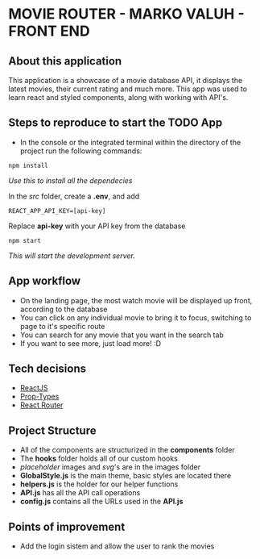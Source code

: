 # MOVIE ROUTER - MARKO VALUH - FRONT END

## About this application

This application is a showcase of a movie database API, it displays the latest movies, their current rating and much more. This app was used to learn react and styled components, along with working with API's.  

## Steps to reproduce to start the TODO App

- In the console or the integrated terminal within the directory of the project run the following commands:

```
npm install
```

_Use this to install all the dependecies_

In the _src_ folder, create a **.env**, and add

```
REACT_APP_API_KEY=[api-key]
```

Replace **api-key** with your API key from the database

```
npm start
```

_This will start the development server._

## App workflow

- On the landing page, the most watch movie will be displayed up front, according to the database
- You can click on any individual movie to bring it to focus, switching to page to it's specific route
- You can search for any movie that you want in the search tab
- If you want to see more, just load more! :D

## Tech decisions

- [ReactJS](https://reactjs.org/)
- [Prop-Types](https://www.npmjs.com/package/prop-types/)
- [React Router](https://reactrouter.com/)

## Project Structure

- All of the components are structurized in the **components** folder
- The **hooks** folder holds all of our custom hooks
- _placeholder_ images and _svg_'s are in the images folder
- **GlobalStyle.js** is the main theme, basic styles are located there
- **helpers.js** is the holder for our helper functions
- **API.js** has all the API call operations
- **config.js** contains all the URLs used in the **API.js**

## Points of improvement

- Add the login sistem and allow the user to rank the movies
